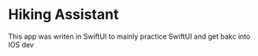 # Hiking Assistant

This app was writen in SwiftUI to mainly practice SwiftUI and get bakc into IOS dev
